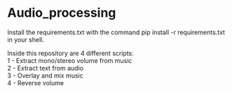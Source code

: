 # Audio_processing

Install the requirements.txt with the command pip install -r requirements.txt in your shell.

Inside this repository are 4 different scripts:<br>
1 - Extract mono/stereo volume from music <br>
2 - Extract text from audio <br>
3 - Overlay and mix music <br>
4 - Reverse volume <br>
